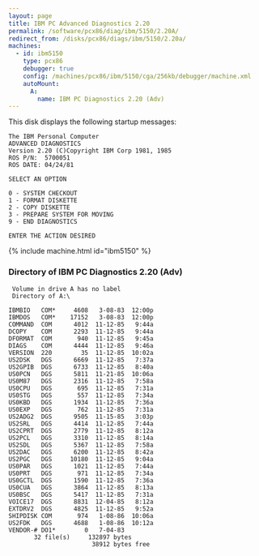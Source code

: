```yaml
---
layout: page
title: IBM PC Advanced Diagnostics 2.20
permalink: /software/pcx86/diag/ibm/5150/2.20A/
redirect_from: /disks/pcx86/diags/ibm/5150/2.20a/
machines:
  - id: ibm5150
    type: pcx86
    debugger: true
    config: /machines/pcx86/ibm/5150/cga/256kb/debugger/machine.xml
    autoMount:
      A:
        name: IBM PC Diagnostics 2.20 (Adv)
---
```


This disk displays the following startup messages:

    The IBM Personal Computer                                                       
    ADVANCED DIAGNOSTICS                                                            
    Version 2.20 (C)Copyright IBM Corp 1981, 1985                                   
    ROS P/N:  5700051                                                               
    ROS DATE: 04/24/81                                                              
                                                                                    
    SELECT AN OPTION                                                                
                                                                                    
    0 - SYSTEM CHECKOUT                                                             
    1 - FORMAT DISKETTE                                                             
    2 - COPY DISKETTE                                                               
    3 - PREPARE SYSTEM FOR MOVING                                                   
    9 - END DIAGNOSTICS                                                             
                                                                                    
    ENTER THE ACTION DESIRED                                                        

{% include machine.html id="ibm5150" %}

### Directory of IBM PC Diagnostics 2.20 (Adv)

     Volume in drive A has no label
     Directory of A:\

    IBMBIO   COM*     4608   3-08-83  12:00p
    IBMDOS   COM*    17152   3-08-83  12:00p
    COMMAND  COM      4012  11-12-85   9:44a
    DCOPY    COM      2293  11-12-85   9:44a
    DFORMAT  COM       940  11-12-85   9:45a
    DIAGS    COM      4444  11-12-85   9:46a
    VERSION  220        35  11-12-85  10:02a
    US2DSK   DGS      6669  11-12-85   7:37a
    US2GPIB  DGS      6733  11-12-85   8:40a
    US0PCN   DGS      5811  11-21-85  10:06a
    US0M87   DGS      2316  11-12-85   7:58a
    US0CPU   DGS       695  11-12-85   7:31a
    US0STG   DGS       557  11-12-85   7:34a
    US0KBD   DGS      1934  11-12-85   7:36a
    US0EXP   DGS       762  11-12-85   7:31a
    US2ADG2  DGS      9505  11-15-85   3:03p
    US2SRL   DGS      4414  11-12-85   7:44a
    US2CPRT  DGS      2779  11-12-85   8:12a
    US2PCL   DGS      3310  11-12-85   8:14a
    US2SDL   DGS      5367  11-12-85   7:58a
    US2DAC   DGS      6200  11-12-85   8:42a
    US2PGC   DGS     10180  11-12-85   9:04a
    US0PAR   DGS      1021  11-12-85   7:44a
    US0PRT   DGS       971  11-12-85   7:34a
    US0GCTL  DGS      1590  11-12-85   7:36a
    US0CUA   DGS      3864  11-12-85   8:13a
    US0BSC   DGS      5417  11-12-85   7:31a
    VOICE17  DGS      8831  12-04-85   8:12a
    EXTDRV2  DGS      4825  11-12-85   9:52a
    SHIPDISK COM       974   1-08-86  10:06a
    US2FDK   DGS      4688   1-08-86  10:12a
    VENDOR-# DO1*        0   7-04-83
           32 file(s)     132897 bytes
                           38912 bytes free

